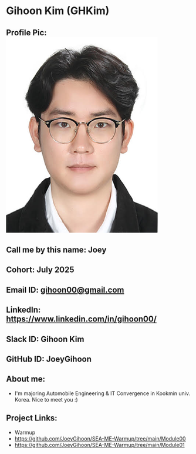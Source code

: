 # Gihoon Kim (GHKim)
## Profile Pic: ![alt text](image.png)
## Call me by this name: Joey
## Cohort: July 2025
## Email ID: gihoon00@gmail.com
## LinkedIn: https://www.linkedin.com/in/gihoon00/
## Slack ID: Gihoon Kim
## GitHub ID: JoeyGihoon
## About me: 
- I'm majoring Automobile Engineering & IT Convergence in Kookmin univ. Korea. Nice to meet you :)
## Project Links:
- Warmup
- https://github.com/JoeyGihoon/SEA-ME-Warmup/tree/main/Module00
- https://github.com/JoeyGihoon/SEA-ME-Warmup/tree/main/Module01

